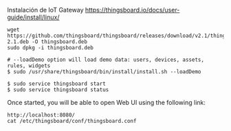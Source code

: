 Instalación de IoT Gateway
https://thingsboard.io/docs/user-guide/install/linux/
```
wget https://github.com/thingsboard/thingsboard/releases/download/v2.1/thingsboard-2.1.deb -O thingsboard.deb
sudo dpkg -i thingsboard.deb
```
```
# --loadDemo option will load demo data: users, devices, assets, rules, widgets
$ sudo /usr/share/thingsboard/bin/install/install.sh --loadDemo

$ sudo service thingsboard start
$ sudo service thingsboard status
```
Once started, you will be able to open Web UI using the following link:
```
http://localhost:8080/
cat /etc/thingsboard/conf/thingsboard.conf
```
